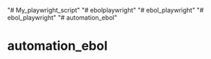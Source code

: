 "# My_playwright_script" 
"# ebolplaywright" 
"# ebol_playwright" 
"# ebol_playwright" 
"# automation_ebol" 
# automation_ebol

